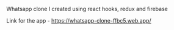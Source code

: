 Whatsapp clone I created using react hooks, redux and firebase

Link for the app - https://whatsapp-clone-ffbc5.web.app/
